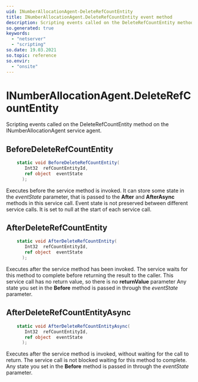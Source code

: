 ```yaml
---
uid: INumberAllocationAgent-DeleteRefCountEntity
title: INumberAllocationAgent.DeleteRefCountEntity event method
description: Scripting events called on the DeleteRefCountEntity method on the INumberAllocationAgent service agent.
so.generated: true
keywords:
  - "netserver"
  - "scripting"
so.date: 19.03.2021
so.topic: reference
so.envir:
  - "onsite"
---
```

# INumberAllocationAgent.DeleteRefCountEntity

Scripting events called on the <see cref='M:SuperOffice.CRM.Services.INumberAllocationAgent.DeleteRefCountEntity'>DeleteRefCountEntity</see> method on the <see cref='INumberAllocationAgent'>INumberAllocationAgent</see>  service agent.

## BeforeDeleteRefCountEntity
```cs
    static void BeforeDeleteRefCountEntity(
       Int32  refCountEntityId,
       ref object  eventState
      );
```
Executes before the service method is invoked.
It can store some state in the *eventState* parameter, that is passed to the **After** and **AfterAsync** methods in this service call.
Event state is not preserved between different service calls. It is set to null at the start of each service call.
## AfterDeleteRefCountEntity
```cs
    static void AfterDeleteRefCountEntity(
       Int32  refCountEntityId,
       ref object  eventState
      );
```
Executes after the service method has been invoked. The service waits for this method to complete before returning the result to the caller.
This service call has no return value, so there is no **returnValue** parameter
Any state you set in the **Before** method is passed in through the *eventState* parameter.
## AfterDeleteRefCountEntityAsync
```cs
    static void AfterDeleteRefCountEntityAsync(
       Int32  refCountEntityId,
       ref object  eventState
      );
```
Executes after the service method is invoked, without waiting for the call to return.
The service call is not blocked waiting for this method to complete.
Any state you set in the **Before** method is passed in through the *eventState* parameter.

